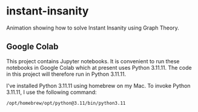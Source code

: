 # instant-insanity

Animation showing how to solve Instant Insanity using Graph Theory.

## Google Colab

This project contains Jupyter notebooks.
It is convenient to run these notebooks in Google Colab which at present
uses Python 3.11.11.
The code in this project will therefore run in Python 3.11.11.

I've installed Python 3.11.11 using homebrew on my Mac.
To invoke Python 3.11.11, I use the following command:

```shell
/opt/homebrew/opt/python@3.11/bin/python3.11
```
